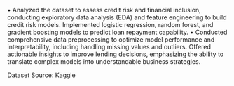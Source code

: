 •	Analyzed the dataset to assess credit risk and financial inclusion, conducting exploratory data analysis (EDA) and feature engineering to build credit risk models. Implemented logistic regression, random forest, and gradient boosting models to predict loan repayment capability.
•	Conducted comprehensive data preprocessing to optimize model performance and interpretability, including handling missing values and outliers. Offered actionable insights to improve lending decisions, emphasizing the ability to translate complex models into understandable business strategies.


Dataset Source: Kaggle
